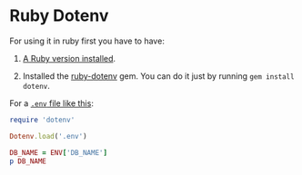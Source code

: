# Ruby Dotenv

For using it in ruby first you have to have:

1. [A Ruby version installed](https://www.ruby-lang.org/en/).

2. Installed the [ruby-dotenv](https://rubygems.org/gems/dotenv) gem. You can do it just by running `gem install dotenv`.

For a [`.env` file like this](../.env):

```ruby
require 'dotenv'

Dotenv.load('.env')

DB_NAME = ENV['DB_NAME']
p DB_NAME
```
